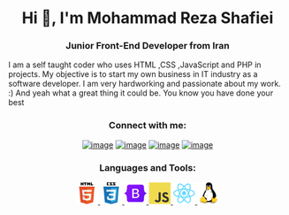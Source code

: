 <h1 align="center">Hi 👋, I'm Mohammad Reza Shafiei</h1>
<h3 align="center">Junior Front-End Developer from Iran</h3>

I am a self taught coder who uses HTML ,CSS ,JavaScript and PHP in projects. My objective is to start my own business in IT industry as a software developer. I am very hardworking and passionate about my work. :) And yeah what a great thing it could be. You know you have done your best

<h3 align="center">Connect with me:</h3>
<div align="center">

[![image](https://img.shields.io/badge/LinkedIn-0077B5?style=for-the-badge&logo=linkedin&logoColor=white)](https://www.linkedin.com/in/shafieidev/)
[![image](https://img.shields.io/badge/Instagram-E4405F?style=for-the-badge&logo=instagram&logoColor=white)](https://www.instagram.com/shafieidev/)
[![image](https://img.shields.io/badge/Twitter-1DA1F2?style=for-the-badge&logo=twitter&logoColor=white)](https://twitter.com/shafieidev)
[![image](https://img.shields.io/badge/Mail-D14836?style=for-the-badge&logo=gmail&logoColor=white)](mailto:shafieidev@outlook.com)
  
</div>

<h3 align="center">Languages and Tools:</h3>

<p align="center"> 
  <a href="#" target="_blank"> 
    <img src="https://raw.githubusercontent.com/devicons/devicon/master/icons/html5/html5-original-wordmark.svg" alt="html5" width="40" height="40"/> 
  </a>
  <a href="#" target="_blank"> 
    <img src="https://raw.githubusercontent.com/devicons/devicon/master/icons/css3/css3-original-wordmark.svg" alt="css3" width="40" height="40"/> 
  </a> 
  <a href="#" target="_blank"> 
    <img src="https://raw.githubusercontent.com/devicons/devicon/master/icons/bootstrap/bootstrap-original.svg" alt="bootstrap" width="40" height="40"/> 
  </a>  
  <a href="#" target="_blank"> 
    <img src="https://raw.githubusercontent.com/devicons/devicon/master/icons/javascript/javascript-original.svg" alt="javascript" width="40" height="40"/> 
  </a> 
  <a href="#" target="_blank"> 
    <img src="https://raw.githubusercontent.com/devicons/devicon/master/icons/react/react-original.svg" alt="react" width="40" height="40"/> 
  </a> 
  <a href="#" target="_blank"> 
    <img src="https://raw.githubusercontent.com/devicons/devicon/master/icons/linux/linux-original.svg" alt="linux" width="40" height="40"/> 
  </a>
</p>
